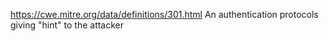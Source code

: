 https://cwe.mitre.org/data/definitions/301.html
An authentication protocols giving "hint" to the attacker
